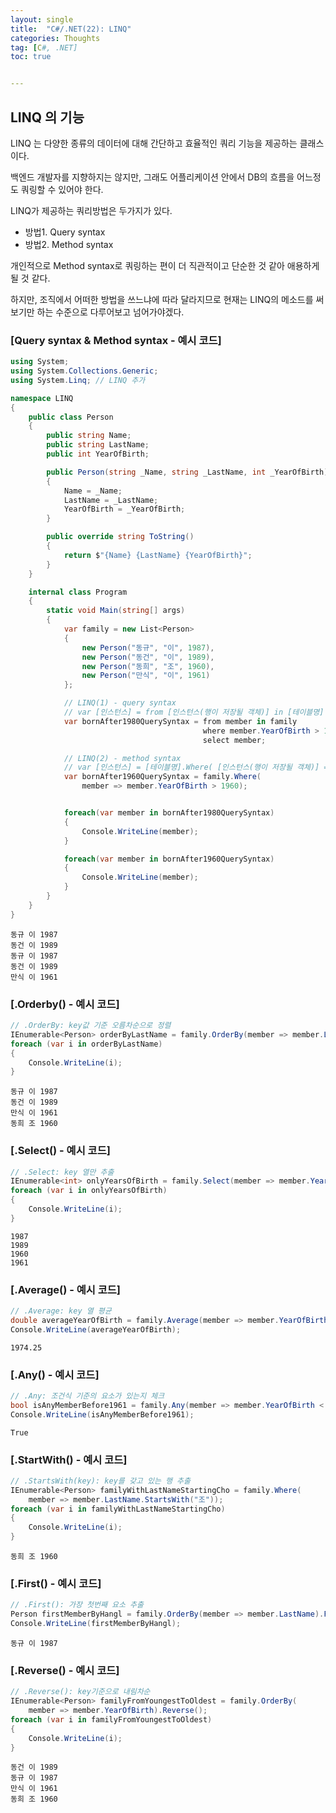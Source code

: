 ```yaml
---
layout: single
title:  "C#/.NET(22): LINQ"
categories: Thoughts
tag: [C#, .NET]
toc: true 


---
```


## LINQ 의 기능

LINQ 는 다양한 종류의 데이터에 대해 간단하고 효율적인 쿼리 기능을 제공하는 클래스이다.

백엔드 개발자를 지향하지는 않지만, 그래도 어플리케이션 안에서 DB의 흐름을 어느정도 쿼링할 수 있어야 한다.

LINQ가 제공하는 쿼리방법은 두가지가 있다.

- 방법1. Query syntax 
- 방법2. Method syntax



개인적으로 Method syntax로 쿼링하는 편이 더 직관적이고 단순한 것 같아 애용하게 될 것 같다.

하지만, 조직에서 어떠한 방법을 쓰느냐에 따라 달라지므로 현재는 LINQ의 메소드를 써보기만 하는 수준으로 다루어보고 넘어가야겠다.



### [Query syntax & Method syntax - 예시 코드]

```c#
using System;
using System.Collections.Generic;
using System.Linq; // LINQ 추가

namespace LINQ
{
	public class Person
	{
		public string Name;
		public string LastName;
		public int YearOfBirth;

		public Person(string _Name, string _LastName, int _YearOfBirth)
		{
			Name = _Name; 
			LastName = _LastName;
			YearOfBirth = _YearOfBirth;
		}

		public override string ToString()
		{
			return $"{Name} {LastName} {YearOfBirth}";
		}
	}

	internal class Program
	{
		static void Main(string[] args)
		{
			var family = new List<Person>
			{
				new Person("동규", "이", 1987),
				new Person("동건", "이", 1989),
				new Person("동희", "조", 1960),
				new Person("만식", "이", 1961)
			};

			// LINQ(1) - query syntax
			// var [인스턴스] = from [인스턴스(행이 저장될 객체)] in [테이블명] where [조건식] select [인스턴스]
			var bornAfter1980QuerySyntax = from member in family
										   where member.YearOfBirth > 1980
										   select member;

			// LINQ(2) - method syntax
			// var [인스턴스] = [테이블명].Where( [인스턴스(행이 저장될 객체)] => [조건식] )
			var bornAfter1960QuerySyntax = family.Where(
				member => member.YearOfBirth > 1960);


			foreach(var member in bornAfter1980QuerySyntax)
			{
				Console.WriteLine(member);
			}

			foreach(var member in bornAfter1960QuerySyntax)
			{
				Console.WriteLine(member);
			}
		}
	}
}
```

```
동규 이 1987
동건 이 1989
동규 이 1987
동건 이 1989
만식 이 1961
```





### [.Orderby() - 예시  코드]

```c#
// .OrderBy: key값 기준 오름차순으로 정렬 
IEnumerable<Person> orderByLastName = family.OrderBy(member => member.LastName);
foreach (var i in orderByLastName)
{
	Console.WriteLine(i);
}
```

```
동규 이 1987
동건 이 1989
만식 이 1961
동희 조 1960
```





### [.Select() - 예시 코드]

```c#
// .Select: key 열만 추출
IEnumerable<int> onlyYearsOfBirth = family.Select(member => member.YearOfBirth);
foreach (var i in onlyYearsOfBirth)
{
	Console.WriteLine(i);
}
```

```
1987
1989
1960
1961
```





### [.Average() - 예시 코드]

```c#
// .Average: key 열 평균
double averageYearOfBirth = family.Average(member => member.YearOfBirth);
Console.WriteLine(averageYearOfBirth);
```

```
1974.25
```





### [.Any() - 예시 코드]

```c#
// .Any: 조건식 기준의 요소가 있는지 체크
bool isAnyMemberBefore1961 = family.Any(member => member.YearOfBirth < 1961);
Console.WriteLine(isAnyMemberBefore1961);
```

```
True
```





### [.StartWith() - 예시 코드]

```c#
// .StartsWith(key): key를 갖고 있는 행 추출
IEnumerable<Person> familyWithLastNameStartingCho = family.Where(
	member => member.LastName.StartsWith("조"));
foreach (var i in familyWithLastNameStartingCho)
{
	Console.WriteLine(i);
}
```

```
동희 조 1960
```





### [.First() - 예시 코드]

```c#
// .First(): 가장 첫번째 요소 추출
Person firstMemberByHangl = family.OrderBy(member => member.LastName).First();
Console.WriteLine(firstMemberByHangl);
```

```
동규 이 1987
```





### [.Reverse() - 예시 코드]

```c#
// .Reverse(): key기준으로 내림차순
IEnumerable<Person> familyFromYoungestToOldest = family.OrderBy(
	member => member.YearOfBirth).Reverse();
foreach (var i in familyFromYoungestToOldest)
{
	Console.WriteLine(i);
}
```

```
동건 이 1989
동규 이 1987
만식 이 1961
동희 조 1960
```

